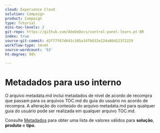 ```yaml
---
cloud: Experience Cloud
solution: Campaign
product: Campaign
type: Tutorial
mini-toc-levels: 2
git-repo: https://github.com/AdobeDocs/control-panel-learn.pt-BR
index: true
source-git-commit: d2f77f67d641c105a147b832e224a88412372229
workflow-type: tm+mt
source-wordcount: '53'
ht-degree: 98%

---
```



# Metadados para uso interno

O arquivo metadata.md inclui metadados de nível de acordo de recompra que passam para os arquivos TOC.md do guia do usuário no acordo de recompra. A alteração do conteúdo do arquivo metadata.md para qualquer guia do usuário pode ser realizada em qualquer arquivo TOC.md.

Consulte [Metadados](https://experienceleague.adobe.com/docs/authoring-guide-exl/using/editing/user-guide-setup/metadata.html?lang=pt-BR) para obter uma lista de valores válidos para **solução**, **produto** e **tipo**.
